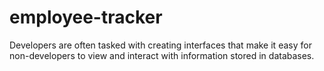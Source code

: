 # employee-tracker
Developers are often tasked with creating interfaces that make it easy for non-developers to view and interact with information stored in databases.
